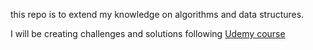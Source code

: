 this repo is to extend my knowledge on algorithms and data structures.

I will be creating challenges and solutions following [Udemy course](https://www.udemy.com/course/coding-interview-bootcamp-algorithms-and-data-structure/)

